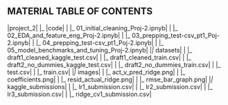## MATERIAL TABLE OF CONTENTS
|project_2|
|_ |code|
| |_ 01_initial_cleaning_Proj-2.ipnyb|
| |_ 02_EDA_and_feature_eng_Proj-2.ipnyb|
| |_ 03_prepping_test-csv_pt1_Poj-2.ipnyb|
| |_ 04_prepping_test-csv_pt1_Poj-2.ipnyb|
| |_ 05_model_benchmarks_and_tuning_Proj-2.ipnyb|
|_|_ datasets|
| |_ draft1_cleaned_kaggle_test.csv|
| |_ draft1_cleaned_train.csv|
| |_ draft2_no_dummies_kaggle_test.csv|
| |_ draft2_no_dummies_train.csv|
| |_ test.csv|
| |_ train.csv|
|_|_ images|
| |_ act_v_pred_ridge.png|
| |_ coefficients.png|
| |_ resid_actual_ridge.png|
| |_ rmse_bar_graph.png|
|_|_ kaggle_submissions|
| |_ lr1_submission.csv|
| |_ lr2_submission.csv|
| |_ lr3_submission.csv|
| |_ ridge_cv1_submission.csv|
